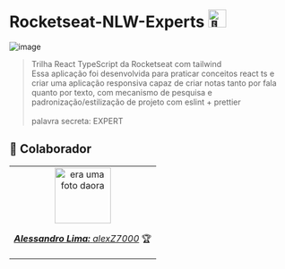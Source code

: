 # Rocketseat-NLW-Experts <picture><source srcset="https://fonts.gstatic.com/s/e/notoemoji/latest/1f680/512.webp" type="image/webp"><img src="https://fonts.gstatic.com/s/e/notoemoji/latest/1f680/512.gif" alt="🚀" width="32" height="32"></picture>

![image](https://github.com/alexZ7000/Rocketseat-NLW-Experts/assets/78627928/f34e405f-f330-4f1e-93c2-bd084c124bdb)

> Trilha React TypeScript da Rocketseat com tailwind <br> Essa aplicação foi
> desenvolvida para praticar conceitos react ts e criar uma aplicação responsiva
> capaz de criar notas tanto por fala quanto por texto, com mecanismo de
> pesquisa e padronização/estilização de projeto com eslint + prettier <br> <br>
> palavra secreta: EXPERT

## 🤝 Colaborador

<table align="center">
  <tr>
    <td align="center">
      <a href="#">
        <img src="https://avatars.githubusercontent.com/u/78627928?v=4" width="100px;" alt="era uma foto daora"/><br>
        <sub>
          <p><b><i>Alessandro Lima:</i></b> <a href="https://github.com/alexZ7000"><i>alexZ7000</i></a> 🏆</p>
        </sub>
      </a>
    </td>
</table>
